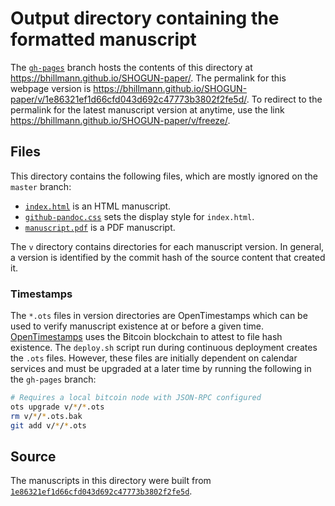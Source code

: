 # Output directory containing the formatted manuscript

The [`gh-pages`](https://github.com/bhillmann/SHOGUN-paper/tree/gh-pages) branch hosts the contents of this directory at https://bhillmann.github.io/SHOGUN-paper/.
The permalink for this webpage version is https://bhillmann.github.io/SHOGUN-paper/v/1e86321ef1d66cfd043d692c47773b3802f2fe5d/.
To redirect to the permalink for the latest manuscript version at anytime, use the link https://bhillmann.github.io/SHOGUN-paper/v/freeze/.

## Files

This directory contains the following files, which are mostly ignored on the `master` branch:

+ [`index.html`](index.html) is an HTML manuscript.
+ [`github-pandoc.css`](github-pandoc.css) sets the display style for `index.html`.
+ [`manuscript.pdf`](manuscript.pdf) is a PDF manuscript.

The `v` directory contains directories for each manuscript version.
In general, a version is identified by the commit hash of the source content that created it.

### Timestamps

The `*.ots` files in version directories are OpenTimestamps which can be used to verify manuscript existence at or before a given time.
[OpenTimestamps](https://opentimestamps.org/) uses the Bitcoin blockchain to attest to file hash existence.
The `deploy.sh` script run during continuous deployment creates the `.ots` files.
However, these files are initially dependent on calendar services and must be upgraded at a later time by running the following in the `gh-pages` branch:

```sh
# Requires a local bitcoin node with JSON-RPC configured
ots upgrade v/*/*.ots
rm v/*/*.ots.bak
git add v/*/*.ots
```

## Source

The manuscripts in this directory were built from
[`1e86321ef1d66cfd043d692c47773b3802f2fe5d`](https://github.com/bhillmann/SHOGUN-paper/commit/1e86321ef1d66cfd043d692c47773b3802f2fe5d).
